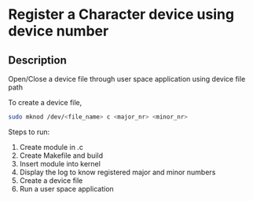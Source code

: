 # Register a Character device using device number

## Description

Open/Close a device file through user space application using device file path

To create a device file,

```bash
sudo mknod /dev/<file_name> c <major_nr> <minor_nr>
```

Steps to run:
1. Create module in .c 
2. Create Makefile and build
3. Insert module into kernel
4. Display the log to know registered major and minor numbers
4. Create a device file
5. Run a user space application
